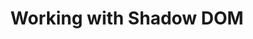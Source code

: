 ---
id: working-with-shadow-dom
title: Working with Shadow DOM
sidebar_label: Working with Shadow DOM
custom_edit_url: https://github.com/microsoft/fast-dna/edit/master/packages/web-components/fast-element/docs/guide/working-with-shadow-dom.doc.md
---